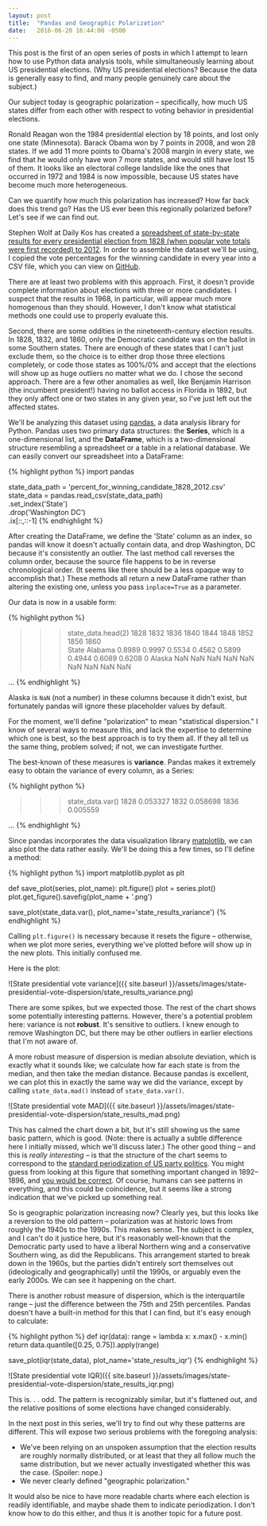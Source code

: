 ```yaml
---
layout: post
title:  "Pandas and Geographic Polarization"
date:   2016-06-20 16:44:00 -0500
---
```

This post is the first of an open series of posts in which I attempt to learn
how to use Python data analysis tools, while simultaneously learning about US
presidential elections. (Why US presidential elections? Because the data is
generally easy to find, and many people genuinely care about the subject.)

Our subject today is geographic polarization – specifically, how much US states
differ from each other with respect to voting behavior in presidential elections.

Ronald Reagan won the 1984 presidential election by 18 points, and lost only one
state (Minnesota). Barack Obama won by 7 points in 2008, and won 28 states. If
we add 11 more points to Obama's 2008 margin in every state, we find that he
would only have won 7 more states, and would still have lost 15 of them. It
looks like an electoral college landslide like the ones that occurred in 1972
and 1984 is now impossible, because US states have become much more
heterogeneous.

Can we quantify how much this polarization has increased? How far back does this
trend go? Has the US ever been this regionally polarized before? Let's see if we
can find out.

Stephen Wolf at Daily Kos has created a [spreadsheet of state-by-state results for every presidential election from 1828 (when popular vote totals were first recorded) to 2012](http://www.dailykos.com/story/2014/8/20/1323254/-New-Spreadsheet-with-1828-2012-Presidential-Results-PVI-by-State-Neatly-Colored).
In order to assemble the dataset we'll be using, I copied the vote percentages
for the winning candidate in every year into a CSV file, which you can view on
[GitHub](https://github.com/kyaroch/misc-mapping-and-visualization/blob/master/state-presidential-vote-variability/percent_for_winning_candidate_1828_2012.csv).

There are at least two problems with this approach. First, it doesn't provide
complete information about elections with three or more candidates. I suspect
that the results in 1968, in particular, will appear much more homogenous than
they should. However, I don't know what statistical methods one could use to
properly evaluate this.

Second, there are some oddities in the nineteenth-century election results. In
1828, 1832, and 1860, only the Democratic candidate was on the ballot in some
Southern states. There are enough of these states that I can't just exclude
them, so the choice is to either drop those three elections completely, or code
those states as 100%/0% and accept that the elections will show up as huge
outliers no matter what we do. I chose the second approach. There are a few
other anomalies as well, like Benjamin Harrison (the incumbent president!)
having no ballot access in Florida in 1892, but they only affect one or two
states in any given year, so I've just left out the affected states.

We'll be analyzing this dataset using [pandas](http://pandas.pydata.org/), a
data analysis library for Python. Pandas uses two primary data structures: the
**Series**, which is a one-dimensional list, and the **DataFrame**, which is a
two-dimensional structure resembling a spreadsheet or a table in a relational
database. We can easily convert our spreadsheet into a DataFrame:

{% highlight python %}
import pandas

state_data_path = 'percent_for_winning_candidate_1828_2012.csv'
state_data = pandas.read_csv(state_data_path) \
                   .set_index('State') \
                   .drop('Washington DC') \
                   .ix[::,::-1]
{% endhighlight %}

After creating the DataFrame, we define the 'State' column as an index, so
pandas will know it doesn't actually contain data, and drop Washington, DC
because it's consistently an outlier. The last method call reverses the column
order, because the source file happens to be in reverse chronological order. (It
seems like there should be a less opaque way to accomplish that.) These methods
all return a new DataFrame rather than altering the existing one, unless you
pass `inplace=True` as a parameter.

Our data is now in a usable form:

{% highlight python %}
>>> state_data.head(2)
           1828    1832    1836    1840    1844    1848    1852    1856  1860  \
State
Alabama  0.8989  0.9997  0.5534  0.4562  0.5899  0.4944  0.6089  0.6208     0
Alaska      NaN     NaN     NaN     NaN     NaN     NaN     NaN     NaN   NaN

...
{% endhighlight %}

Alaska is `NaN` (not a number) in these columns because it didn't exist, but
fortunately pandas will ignore these placeholder values by default.

For the moment, we'll define "polarization" to mean "statistical dispersion." I
know of several ways to measure this, and lack the expertise to determine which
one is best, so the best approach is to try them all. If they all tell us the
same thing, problem solved; if not, we can investigate further.

The best-known of these measures is **variance**. Pandas makes it extremely easy
to obtain the variance of every column, as a Series:

{% highlight python %}
>>> state_data.var()
1828    0.053327
1832    0.058698
1836    0.005559

...
{% endhighlight %}

Since pandas incorporates the data visualization library [matplotlib](http://matplotlib.org/index.html),
we can also plot the data rather easily. We'll be doing this a few times, so
I'll define a method:

{% highlight python %}
import matplotlib.pyplot as plt

def save_plot(series, plot_name):
    plt.figure()
    plot = series.plot()
    plot.get_figure().savefig(plot_name + '.png')

save_plot(state_data.var(), plot_name='state_results_variance')
{% endhighlight %}

Calling `plt.figure()` is necessary because it resets the figure – otherwise,
when we plot more series, everything we've plotted before will show up in the
new plots. This initially confused me.

Here is the plot:

![State presidential vote variance]({{ site.baseurl }}/assets/images/state-presidential-vote-dispersion/state_results_variance.png)

There are some spikes, but we expected those. The rest of the chart shows some
potentially interesting patterns. However, there's a potential problem here:
variance is not **robust**. It's sensitive to outliers. I knew enough to remove
Washington DC, but there may be other outliers in earlier elections that I'm not
aware of.

A more robust measure of dispersion is median absolute deviation, which is
exactly what it sounds like; we calculate how far each state is from the median,
and then take the median distance. Because pandas is excellent, we can plot this
in exactly the same way we did the variance, except by calling
`state_data.mad()` instead of `state_data.var()`.

![State presidential vote MAD]({{ site.baseurl }}/assets/images/state-presidential-vote-dispersion/state_results_mad.png)

This has calmed the chart down a bit, but it's still showing us the same basic
pattern, which is good. (Note: there is actually a subtle difference here I
initially missed, which we'll discuss later.) The other good thing – and this is
*really interesting* – is that the structure of the chart seems to correspond to
the [standard periodization of US party politics](https://en.wikipedia.org/wiki/Political_parties_in_the_United_States#History).
You might guess from looking at this figure that something important changed in
1892–1896, and [you would be correct](https://en.wikipedia.org/wiki/Third_Party_System#Climax_and_collapse.2C_1890.E2.80.931896).
Of course, humans can see patterns in everything, and this could be coincidence,
but it seems like a strong indication that we've picked up something real.

So is geographic polarization increasing now? Clearly yes, but this looks like
a reversion to the old pattern – polarization was at historic lows from roughly
the 1940s to the 1990s. This makes sense. The subject is complex, and I can't do
it justice here, but it's reasonably well-known that the Democratic party used
to have a liberal Northern wing and a conservative Southern wing, as did the
Republicans. This arrangement started to break down in the 1960s, but the
parties didn't entirely sort themselves out (ideologically and geographically)
until the 1990s, or arguably even the early 2000s. We can see it happening on
the chart.

There is another robust measure of dispersion, which is the interquartile range
– just the difference between the 75th and 25th percentiles. Pandas doesn't have
a built-in method for this that I can find, but it's easy enough to calculate:

{% highlight python %}
def iqr(data):
    range = lambda x: x.max() - x.min()
    return data.quantile([0.25, 0.75]).apply(range)

save_plot(iqr(state_data), plot_name='state_results_iqr')
{% endhighlight %}

![State presidential vote IQR]({{ site.baseurl }}/assets/images/state-presidential-vote-dispersion/state_results_iqr.png)

This is. . . odd. The pattern is recognizably similar, but it's flattened out,
and the relative positions of some elections have changed considerably.

In the next post in this series, we'll try to find out why these patterns are
different. This will expose two serious problems with the foregoing
analysis:

* We've been relying on an unspoken assumption that the election results are
roughly normally distributed, or at least that they all follow much the same
distribution, but we never actually investigated whether this was the case.
(Spoiler: nope.)
* We never clearly defined "geographic polarization."

It would also be nice to have more readable charts where each election is
readily identifiable, and maybe shade them to indicate periodization. I don't
know how to do this either, and thus it is another topic for a future post.
